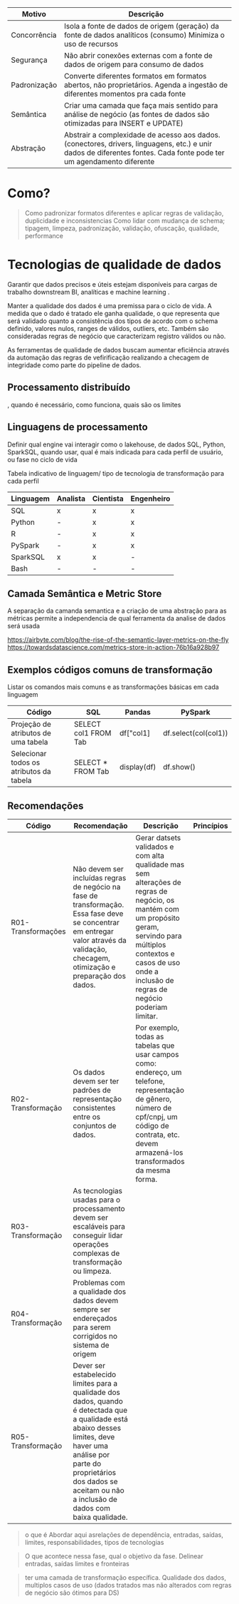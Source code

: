

Motivo | Descrição
------ | ---------
Concorrência | Isola a fonte de dados de origem (geração) da fonte de dados analíticos (consumo) Minimiza o uso de recursos
Segurança | Não abrir conexões externas com a fonte de dados de origem para consumo de dados
Padronização | Converte diferentes formatos em formatos abertos, não proprietários. Agenda a ingestão de diferentes momentos pra cada fonte
Semântica | Criar uma camada que faça mais sentido para análise de negócio (as fontes de dados são otimizadas para INSERT e UPDATE)
Abstração | Abstrair a complexidade de acesso aos dados. (conectores, drivers, linguagens, etc.) e unir dados de diferentes fontes. Cada fonte pode ter um agendamento diferente



# Como?
> Como padronizar formatos diferentes e aplicar regras de validação, duplicidade e inconsistencias
Como lidar com mudança de schema; tipagem, limpeza, padronização, validação, ofuscação, qualidade, performance


# Tecnologias de qualidade de dados
Garantir que dados precisos e úteis estejam disponíveis para cargas de trabalho downstream BI, analíticas e machine learning .

Manter a qualidade dos dados é uma premissa para o ciclo de vida. A medida que o dado é tratado ele ganha qualidade, o que representa que será validado quanto a consistência dos tipos de acordo com o schema definido, valores nulos, ranges de válidos, outliers, etc. Também são consideradas regras de negócio que caracterizam registro válidos ou não.

As ferramentas de qualidade de dados buscam aumentar eficiência através da automação das regras de vefirificação realizando a checagem de integridade como parte do pipeline de dados.

## Processamento distribuído
, quando é necessário, como funciona, quais são os limites


## Linguagens de processamento
Definir qual engine vai interagir como o lakehouse, 
de dados SQL, Python, SparkSQL, quando usar, qual é mais indicada para cada perfil de usuário, ou fase no ciclo de vida

Tabela indicativo de linguagem/ tipo de tecnologia de transformação para cada perfil

Linguagem | Analista | Cientista | Engenheiro
-------| -------- | --------- | -----------
SQL | x | x | x
Python | - | x | x
R | - | x | x
PySpark | - | x | x
SparkSQL | x | x | -
Bash | - | - | -


## Camada Semântica e Metric Store
A separação da camanda semantica e a criação de uma abstração para as métricas permite a independencia de qual ferramenta da analise de dados será usada 

https://airbyte.com/blog/the-rise-of-the-semantic-layer-metrics-on-the-fly
https://towardsdatascience.com/metrics-store-in-action-76b16a928b97

## Exemplos códigos comuns de transformação
Listar os comandos mais comuns e as transformações básicas em cada linguagem

Código | SQL | Pandas | PySpark 
------- | --- | ------ | -------
Projeção de atributos de uma tabela | SELECT col1 FROM Tab | df["col1] | df.select(col(col1))
Selecionar todos os atributos da tabela | SELECT * FROM Tab | display(df) | df.show()


## Recomendações
Código | Recomendação | Descrição | Princípios
------ | ------------ | --------- | ----------
R01-Transformações | Não devem ser incluídas regras de negócio na fase de transformação. Essa fase deve se concentrar em entregar valor através da validação, checagem, otimização e preparação dos dados. | Gerar datsets validados e com alta qualidade mas sem alterações de regras de negócio, os mantém com um propósito geram, servindo para múltiplos contextos e casos de uso onde a inclusão de regras de negócio poderiam limitar.
R02-Transformação | Os dados devem ser ter padrões de representação consistentes entre os conjuntos de dados. | Por exemplo, todas as tabelas que usar campos como: endereço, um telefone, representação de gênero, número de cpf/cnpj, um código de contrata, etc. devem armazená-los transformados da mesma forma.
R03-Transformação | As tecnologias usadas para o processamento devem ser escaláveis para conseguir lidar operações complexas de transformação ou limpeza.
R04-Transformação | Problemas com a qualidade dos dados devem sempre ser endereçados para serem corrigidos no sistema de origem
R05-Transformação | Dever ser estabelecido limites para a qualidade dos dados, quando é detectada que a qualidade está abaixo desses limites, deve haver uma análise por parte do proprietários dos dados se aceitam ou não a inclusão de dados com baixa qualidade.




> o que é
> Abordar aqui asrelações de dependência, entradas, saídas, limites, responsabilidades, tipos de tecnologias

> O que acontece nessa fase, qual o objetivo da fase. Delinear entradas, saídas limites e fronteiras

> ter uma camada de transformação específica. Qualidade dos dados, multiplos casos de uso (dados tratados mas não alterados com regras de negócio são ótimos para DS)